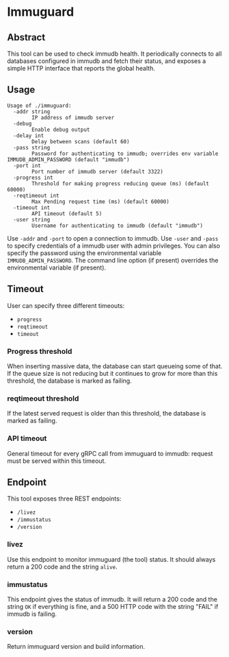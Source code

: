 # Immuguard

## Abstract

This tool can be used to check immudb health.
It periodically connects to all databases configured in immudb and fetch their status, and exposes a simple HTTP interface that reports the global health.

## Usage
```
Usage of ./immuguard:
  -addr string
        IP address of immudb server
  -debug
        Enable debug output
  -delay int
        Delay between scans (default 60)
  -pass string
        Password for authenticating to immudb; overrides env variable IMMUDB_ADMIN_PASSWORD (default "immudb")
  -port int
        Port number of immudb server (default 3322)
  -progress int
        Threshold for making progress reducing queue (ms) (default 60000)
  -reqtimeout int
        Max Pending request time (ms) (default 60000)
  -timeout int
        API timeout (default 5)
  -user string
        Username for authenticating to immudb (default "immudb")

```

Use `-addr` and `-port` to open a connection to immudb. Use `-user` and `-pass` to specify credentials of a immudb user with admin privileges. You can also specify the password using the environmental variable `IMMUDB_ADMIN_PASSWORD`. The command line option (if present) overrides the environmental variable (if present).

## Timeout

User can specify three different timeouts:
- `progress`
- `reqtimeout`
- `timeout`

### Progress threshold
When inserting massive data, the database can start queueing some of that. If the queue size is not reducing but it continues to grow for more than this threshold, the database is marked as failing.

### reqtimeout threshold
If the latest served request is older than this threshold, the database is marked as failing.

### API timeout
General timeout for every gRPC call from immuguard to immudb: request must be served within this timeout.

## Endpoint

This tool exposes three REST endpoints:
- `/livez`
- `/immustatus`
- `/version`

### livez

Use this endpoint to monitor immuguard (the tool) status. It should always return a 200 code and the string `alive`.

### immustatus
This endpoint gives the status of immudb. It will return a 200 code and the string `OK` if everything is fine, and a 500 HTTP code with the string "FAIL" if immudb is failing.

### version

Return immuguard version and build information.
